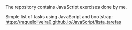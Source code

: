 The repository contains JavaScript exercises done by me.

Simple list of tasks using JavaScript and bootstrap:  https://raqueloliveira0.github.io/JavaScript/lista_tarefas
